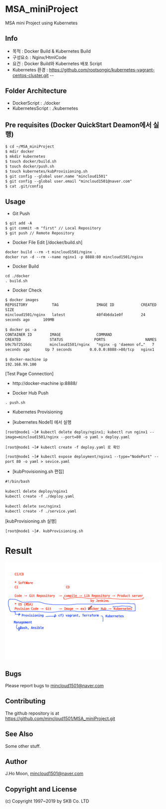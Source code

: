 # MSA_miniProject
MSA mini Project using Kubernetes

## Info
- 목적 : Docker Build & Kubernetes Build
- 구성요소 : Nginx/HtmlCode
- 요건 : Docker Build와 Kubernetes 배포 Script
- Kubernetes 환경 : https://github.com/rootsongjc/kubernetes-vagrant-centos-cluster.git
--

## Folder Architecture
* DockerScript : ./docker
* KubernetesScript : ./kubernetes


## Pre requisites (Docker QuickStart Deamon에서 실행)
```
$ cd ~/MSA_miniProject
$ mdir docker
$ mkdir kubernetes
$ touch docker/build.sh
$ touch docker/push.sh
$ touch kubernetes/kubProvisioning.sh
$ git config --global user.name "mincloud1501"
$ git config --global user.email "mincloud1501@naver.com"
$ cat .git/config
```

## Usage
* Git Push
```
$ git add -A
$ git commit -m "first"	// Local Repository
$ git push // Remote Repository
```

* Docker File Edit [/docker/build.sh]
```
docker build --rm -t mincloud1501/nginx .
docker run -d --rm --name nginx1 -p 8888:80 mincloud1501/nginx
```
* Docker Build
```
cd ./docker
. build.sh
```
* Docker Check
```
$ docker images
REPOSITORY           TAG                 IMAGE ID            CREATED             SIZE
mincloud1501/nginx   latest              40f4b6da1e0f        24 seconds ago      109MB

$ docker ps -a
CONTAINER ID        IMAGE                COMMAND                  CREATED             STATUS              PORTS                  NAMES
b9c7b72516dc        mincloud1501/nginx   "nginx -g 'daemon of…"   7 seconds ago       Up 7 seconds        0.0.0.0:8888->80/tcp   nginx1

$ docker-machine ip
192.168.99.100
```

[Test Page Connection]
* http://docker-machine ip:8888/

* Docker Hub Push
```
. push.sh
```

* Kubernetes Provisioning

- [kubernetes Node1] 에서 실행
```
[root@node1 ~]# kubectl delete deploy/nginx1; kubectl run nginx1 --image=mincloud1501/nginx --port=80 -o yaml > deploy.yaml

[root@node1 ~]# kubectl create -f deploy.yaml 로 확인
```

```
[root@node1 ~]# kubectl expose deployment/nginx1 --type="NodePort" --port 80 -o yaml > sevice.yaml
```

- [kubProvisioning.sh 편집]
```
#!/bin/bash

kubectl delete deploy/nginx1
kubectl create -f ./deploy.yaml

kubectl delete svc/nginx1
kubectl create -f ./service.yaml
```

[kubProvisioning.sh 실행]
```
[root@node1 ~]#. kubProvisioning.sh
```

# Result
![result](images/result.png)

## Bugs

Please report bugs to mincloud1501@naver.com

## Contributing

The github repository is at https://github.com/mincloud1501/MSA_miniProject.git

## See Also

Some other stuff.

## Author

J.Ho Moon, <mincloud1501@naver.com>

## Copyright and License

(c) Copyright 1997~2019 by SKB Co. LTD